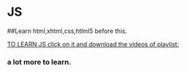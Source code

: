 # JS
##Learn html,xhtml,css,htlml5 before this.

[TO LEARN JS click on it and download the videos of playlist:](https://thenewboston.com/videos.php?cat=10)
### a lot more to learn.
